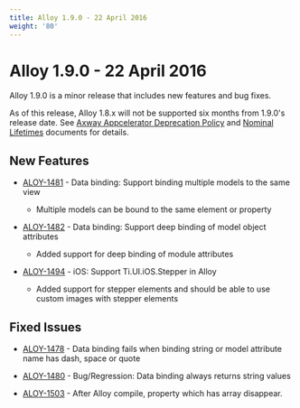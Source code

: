 ```yaml
---
title: Alloy 1.9.0 - 22 April 2016
weight: '80'
---
```


# Alloy 1.9.0 - 22 April 2016

Alloy 1.9.0 is a minor release that includes new features and bug fixes.

As of this release, Alloy 1.8.x will not be supported six months from 1.9.0's release date. See [Axway Appcelerator Deprecation Policy](/guide/AMPLIFY_Appcelerator_Services_Overview/Axway_Appcelerator_Deprecation_Policy/) and [Nominal Lifetimes](/guide/AMPLIFY_Appcelerator_Services_Overview/Axway_Appcelerator_Product_Lifecycle/#nominal-lifetimes) documents for details.

## New Features

* [ALOY-1481](https://jira.appcelerator.org/browse/ALOY-1481) - Data binding: Support binding multiple models to the same view

    * Multiple models can be bound to the same element or property

* [ALOY-1482](https://jira.appcelerator.org/browse/ALOY-1482) - Data binding: Support deep binding of model object attributes

    * Added support for deep binding of module attributes

* [ALOY-1494](https://jira.appcelerator.org/browse/ALOY-1494) - iOS: Support Ti.UI.iOS.Stepper in Alloy

    * Added support for stepper elements and should be able to use custom images with stepper elements

## Fixed Issues

* [ALOY-1478](https://jira.appcelerator.org/browse/ALOY-1478) - Data binding fails when binding string or model attribute name has dash, space or quote

* [ALOY-1480](https://jira.appcelerator.org/browse/ALOY-1480) - Bug/Regression: Data binding always returns string values

* [ALOY-1503](https://jira.appcelerator.org/browse/ALOY-1503) - After Alloy compile, property which has array disappear.
